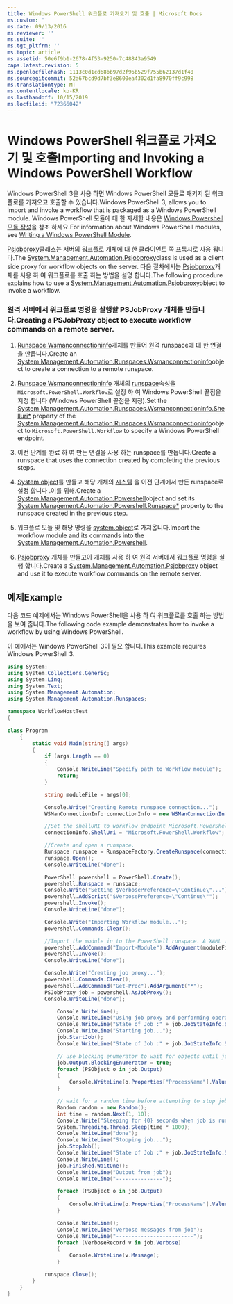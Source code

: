 ```yaml
---
title: Windows PowerShell 워크플로 가져오기 및 호출 | Microsoft Docs
ms.custom: ''
ms.date: 09/13/2016
ms.reviewer: ''
ms.suite: ''
ms.tgt_pltfrm: ''
ms.topic: article
ms.assetid: 50e6f9b1-2678-4f53-9250-7c48843a9549
caps.latest.revision: 5
ms.openlocfilehash: 1113c0d1cd68bb97d2f96b529f755b62137d1f40
ms.sourcegitcommit: 52a67bcd9d7bf3e8600ea4302d1fa8970ff9c998
ms.translationtype: MT
ms.contentlocale: ko-KR
ms.lasthandoff: 10/15/2019
ms.locfileid: "72366042"
---
```

# <a name="importing-and-invoking-a-windows-powershell-workflow"></a><span data-ttu-id="a835b-102">Windows PowerShell 워크플로 가져오기 및 호출</span><span class="sxs-lookup"><span data-stu-id="a835b-102">Importing and Invoking a Windows PowerShell Workflow</span></span>

<span data-ttu-id="a835b-103">Windows PowerShell 3을 사용 하면 Windows PowerShell 모듈로 패키지 된 워크플로를 가져오고 호출할 수 있습니다.</span><span class="sxs-lookup"><span data-stu-id="a835b-103">Windows PowerShell 3, allows you to import and invoke a workflow that is packaged as a Windows PowerShell module.</span></span> <span data-ttu-id="a835b-104">Windows PowerShell 모듈에 대 한 자세한 내용은 [Windows Powershell 모듈 작성](../module/writing-a-windows-powershell-module.md)을 참조 하세요.</span><span class="sxs-lookup"><span data-stu-id="a835b-104">For information about Windows PowerShell modules, see [Writing a Windows PowerShell Module](../module/writing-a-windows-powershell-module.md).</span></span>

<span data-ttu-id="a835b-105">[Psjobproxy](/dotnet/api/System.Management.Automation.PSJobProxy)클래스는 서버의 워크플로 개체에 대 한 클라이언트 쪽 프록시로 사용 됩니다.</span><span class="sxs-lookup"><span data-stu-id="a835b-105">The [System.Management.Automation.Psjobproxy](/dotnet/api/System.Management.Automation.PSJobProxy)class is used as a client side proxy for workflow objects on the server.</span></span> <span data-ttu-id="a835b-106">다음 절차에서는 [Psjobproxy](/dotnet/api/System.Management.Automation.PSJobProxy)개체를 사용 하 여 워크플로를 호출 하는 방법을 설명 합니다.</span><span class="sxs-lookup"><span data-stu-id="a835b-106">The following procedure explains how to use a [System.Management.Automation.Psjobproxy](/dotnet/api/System.Management.Automation.PSJobProxy)object to invoke a workflow.</span></span>

### <a name="creating-a-psjobproxy-object-to-execute-workflow-commands-on-a-remote-server"></a><span data-ttu-id="a835b-107">원격 서버에서 워크플로 명령을 실행할 PSJobProxy 개체를 만듭니다.</span><span class="sxs-lookup"><span data-stu-id="a835b-107">Creating a PSJobProxy object to execute workflow commands on a remote server.</span></span>

1. <span data-ttu-id="a835b-108">[Runspace Wsmanconnectioninfo](/dotnet/api/System.Management.Automation.Runspaces.WSManConnectionInfo)개체를 만들어 원격 runspace에 대 한 연결을 만듭니다.</span><span class="sxs-lookup"><span data-stu-id="a835b-108">Create an [System.Management.Automation.Runspaces.Wsmanconnectioninfo](/dotnet/api/System.Management.Automation.Runspaces.WSManConnectionInfo)object to create a connection to a remote runspace.</span></span>

2. <span data-ttu-id="a835b-109">[Runspace Wsmanconnectioninfo](/dotnet/api/System.Management.Automation.Runspaces.WSManConnectionInfo.ShellUri) 개체의 [runspace](/dotnet/api/System.Management.Automation.Runspaces.WSManConnectionInfo)속성을 `Microsoft.PowerShell.Workflow`로 설정 하 여 Windows PowerShell 끝점을 지정 합니다 (Windows PowerShell 끝점을 지정).</span><span class="sxs-lookup"><span data-stu-id="a835b-109">Set the [System.Management.Automation.Runspaces.Wsmanconnectioninfo.Shelluri\*](/dotnet/api/System.Management.Automation.Runspaces.WSManConnectionInfo.ShellUri) property of the [System.Management.Automation.Runspaces.Wsmanconnectioninfo](/dotnet/api/System.Management.Automation.Runspaces.WSManConnectionInfo)object to `Microsoft.PowerShell.Workflow` to specify a Windows PowerShell endpoint.</span></span>

3. <span data-ttu-id="a835b-110">이전 단계를 완료 하 여 만든 연결을 사용 하는 runspace를 만듭니다.</span><span class="sxs-lookup"><span data-stu-id="a835b-110">Create a runspace that uses the connection created by completing the previous steps.</span></span>

4. <span data-ttu-id="a835b-111">[System.object](/dotnet/api/System.Management.Automation.PowerShell)를 만들고 해당 개체의 [시스템](/dotnet/api/System.Management.Automation.PowerShell.Runspace) 을 이전 단계에서 만든 runspace로 설정 합니다 .이를 위해.</span><span class="sxs-lookup"><span data-stu-id="a835b-111">Create a [System.Management.Automation.Powershell](/dotnet/api/System.Management.Automation.PowerShell)object and set its [System.Management.Automation.Powershell.Runspace\*](/dotnet/api/System.Management.Automation.PowerShell.Runspace) property to the runspace created in the previous step.</span></span>

5. <span data-ttu-id="a835b-112">워크플로 모듈 및 해당 명령을 [system.object](/dotnet/api/System.Management.Automation.PowerShell)로 가져옵니다.</span><span class="sxs-lookup"><span data-stu-id="a835b-112">Import the workflow module and its commands into the [System.Management.Automation.Powershell](/dotnet/api/System.Management.Automation.PowerShell).</span></span>

6. <span data-ttu-id="a835b-113">[Psjobproxy](/dotnet/api/System.Management.Automation.PSJobProxy) 개체를 만들고이 개체를 사용 하 여 원격 서버에서 워크플로 명령을 실행 합니다.</span><span class="sxs-lookup"><span data-stu-id="a835b-113">Create a [System.Management.Automation.Psjobproxy](/dotnet/api/System.Management.Automation.PSJobProxy) object and use it to execute workflow commands on the remote server.</span></span>

## <a name="example"></a><span data-ttu-id="a835b-114">예제</span><span class="sxs-lookup"><span data-stu-id="a835b-114">Example</span></span>

<span data-ttu-id="a835b-115">다음 코드 예제에서는 Windows PowerShell을 사용 하 여 워크플로를 호출 하는 방법을 보여 줍니다.</span><span class="sxs-lookup"><span data-stu-id="a835b-115">The following code example demonstrates how to invoke a workflow by using Windows PowerShell.</span></span>

<span data-ttu-id="a835b-116">이 예에서는 Windows PowerShell 3이 필요 합니다.</span><span class="sxs-lookup"><span data-stu-id="a835b-116">This example requires Windows PowerShell 3.</span></span>

```csharp
using System;
using System.Collections.Generic;
using System.Linq;
using System.Text;
using System.Management.Automation;
using System.Management.Automation.Runspaces;

namespace WorkflowHostTest
{

class Program
    {
        static void Main(string[] args)
        {
            if (args.Length == 0)
            {
                Console.WriteLine("Specify path to Workflow module");
                return;
            }

            string moduleFile = args[0];

            Console.Write("Creating Remote runspace connection...");
            WSManConnectionInfo connectionInfo = new WSManConnectionInfo();

            //Set the shellURI to workflow endpoint Microsoft.PowerShell.Workflow
            connectionInfo.ShellUri = "Microsoft.PowerShell.Workflow";

            //Create and open a runspace.
            Runspace runspace = RunspaceFactory.CreateRunspace(connectionInfo);
            runspace.Open();
            Console.WriteLine("done");

            PowerShell powershell = PowerShell.Create();
            powershell.Runspace = runspace;
            Console.Write("Setting $VerbosePreference=\"Continue\"...");
            powershell.AddScript("$VerbosePreference=\"Continue\"");
            powershell.Invoke();
            Console.WriteLine("done");

            Console.Write("Importing Workflow module...");
            powershell.Commands.Clear();

            //Import the module in to the PowerShell runspace. A XAML file could also be imported directly by using Import-Module.
            powershell.AddCommand("Import-Module").AddArgument(moduleFile);
            powershell.Invoke();
            Console.WriteLine("done");

            Console.Write("Creating job proxy...");
            powershell.Commands.Clear();
            powershell.AddCommand("Get-Proc").AddArgument("*");
            PSJobProxy job = powershell.AsJobProxy();
            Console.WriteLine("done");

                Console.WriteLine();
                Console.WriteLine("Using job proxy and performing operations...");
                Console.WriteLine("State of Job :" + job.JobStateInfo.State.ToString());
                Console.WriteLine("Starting job...");
                job.StartJob();
                Console.WriteLine("State of Job :" + job.JobStateInfo.State.ToString());

                // use blocking enumerator to wait for objects until job finishes
                job.Output.BlockingEnumerator = true;
                foreach (PSObject o in job.Output)
                {
                    Console.WriteLine(o.Properties["ProcessName"].Value.ToString());
                }

                // wait for a random time before attempting to stop job
                Random random = new Random();
                int time = random.Next(1, 10);
                Console.Write("Sleeping for {0} seconds when job is running on another thread...", time);
                System.Threading.Thread.Sleep(time * 1000);
                Console.WriteLine("done");
                Console.WriteLine("Stopping job...");
                job.StopJob();
                Console.WriteLine("State of Job :" + job.JobStateInfo.State.ToString());
                Console.WriteLine();
                job.Finished.WaitOne();
                Console.WriteLine("Output from job");
                Console.WriteLine("---------------");

                foreach (PSObject o in job.Output)
                {
                    Console.WriteLine(o.Properties["ProcessName"].Value.ToString());
                }

                Console.WriteLine();
                Console.WriteLine("Verbose messages from job");
                Console.WriteLine("-------------------------");
                foreach (VerboseRecord v in job.Verbose)
                {
                    Console.WriteLine(v.Message);
                }

            runspace.Close();
        }
    }
}

```